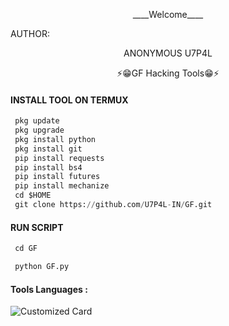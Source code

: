<p align="center">
____Welcome____


AUTHOR:
<p align="center">
ANONYMOUS U7P4L

</br>
<p align="center">
      ⚡😁GF Hacking Tools😁⚡

</p>
  
#### INSTALL TOOL ON TERMUX
```python
 pkg update
 pkg upgrade
 pkg install python
 pkg install git
 pip install requests
 pip install bs4
 pip install futures
 pip install mechanize
 cd $HOME 
 git clone https://github.com/U7P4L-IN/GF.git
```
#### RUN SCRIPT
```python
 cd GF

 python GF.py
```


#### Tools Languages :

![Customized Card](https://github-readme-stats.vercel.app/api/pin?username=ANONYMOUS-U7P4L&repo=GF&title_color=fff&icon_color=f9f9f9&text_color=9f9f9f&bg_color=151515)
